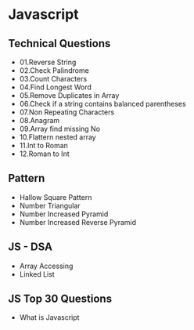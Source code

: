 <h1>Javascript</h1>

<h2>Technical Questions</h2>

<ul>
<li>01.Reverse String</li>
<li>02.Check Palindrome</li>
<li>03.Count Characters</li>
<li>04.Find Longest Word</li>
<li>05.Remove Duplicates in Array</li>
<li>06.Check if a string contains balanced parentheses</li>
<li>07.Non Repeating Characters</li>
<li>08.Anagram</li>
<li>09.Array find missing No</li>
<li>10.Flattern nested array</li>
<li>11.Int to Roman</li>
<li>12.Roman to Int</li>
</ul>

<h2>Pattern</h2>

<ul>
<li>Hallow Square Pattern</li>
<li>Number Triangular</li>
<li>Number Increased Pyramid</li>
<li>Number Increased Reverse Pyramid</li>
</ul>

<h2>JS - DSA</h2>
<ul>
<li>Array Accessing</li>
<li>Linked List</li>
</ul>

<h2>JS Top 30 Questions </h2>
<ul>
  <li>What is Javascript </li>
</ul>
